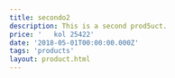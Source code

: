 ```yaml
---
title: secondo2
description: This is a second prod5uct.
price: '   kol 25422'
date: '2018-05-01T00:00:00.000Z'
tags: 'products'
layout: product.html
---
```



